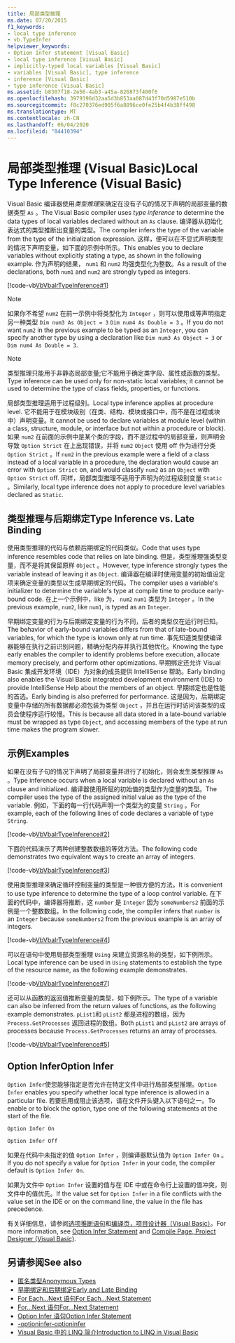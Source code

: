 ```yaml
---
title: 局部类型推理
ms.date: 07/20/2015
f1_keywords:
- local type inference
- vb.TypeInfer
helpviewer_keywords:
- Option Infer statement [Visual Basic]
- local type inference [Visual Basic]
- implicitly-typed local variables [Visual Basic]
- variables [Visual Basic], type inference
- inference [Visual Basic]
- type inference [Visual Basic]
ms.assetid: b8307f18-2e56-4ab3-a45a-826873f400f6
ms.openlocfilehash: 3979396d32aa5d3b853aa087d43f70d5987e510b
ms.sourcegitcommit: f8c270376ed905f6a8896ce0fe25b4f4b38ff498
ms.translationtype: MT
ms.contentlocale: zh-CN
ms.lasthandoff: 06/04/2020
ms.locfileid: "84410394"
---
```

# <a name="local-type-inference-visual-basic"></a><span data-ttu-id="8b8ca-102">局部类型推理 (Visual Basic)</span><span class="sxs-lookup"><span data-stu-id="8b8ca-102">Local Type Inference (Visual Basic)</span></span>

<span data-ttu-id="8b8ca-103">Visual Basic 编译器使用*类型推理*来确定在没有子句的情况下声明的局部变量的数据类型 `As` 。</span><span class="sxs-lookup"><span data-stu-id="8b8ca-103">The Visual Basic compiler uses *type inference* to determine the data types of local variables declared without an `As` clause.</span></span> <span data-ttu-id="8b8ca-104">编译器从初始化表达式的类型推断出变量的类型。</span><span class="sxs-lookup"><span data-stu-id="8b8ca-104">The compiler infers the type of the variable from the type of the initialization expression.</span></span> <span data-ttu-id="8b8ca-105">这样，便可以在不显式声明类型的情况下声明变量，如下面的示例中所示。</span><span class="sxs-lookup"><span data-stu-id="8b8ca-105">This enables you to declare variables without explicitly stating a type, as shown in the following example.</span></span> <span data-ttu-id="8b8ca-106">作为声明的结果， `num1` 和 `num2` 均强类型化为整数。</span><span class="sxs-lookup"><span data-stu-id="8b8ca-106">As a result of the declarations, both `num1` and `num2` are strongly typed as integers.</span></span>

[!code-vb[VbVbalrTypeInference#1](~/samples/snippets/visualbasic/VS_Snippets_VBCSharp/VbVbalrTypeInference/VB/Class1.vb#1)]

> [!NOTE]
> <span data-ttu-id="8b8ca-107">如果你不希望 `num2` 在前一示例中将类型化为 `Integer` ，则可以使用或等声明指定另一种类型 `Dim num3 As Object = 3` `Dim num4 As Double = 3` 。</span><span class="sxs-lookup"><span data-stu-id="8b8ca-107">If you do not want `num2` in the previous example to be typed as an `Integer`, you can specify another type by using a declaration like `Dim num3 As Object = 3` or `Dim num4 As Double = 3`.</span></span>

> [!NOTE]
> <span data-ttu-id="8b8ca-108">类型推理只能用于非静态局部变量;它不能用于确定类字段、属性或函数的类型。</span><span class="sxs-lookup"><span data-stu-id="8b8ca-108">Type inference can be used only for non-static local variables; it cannot be used to determine the type of class fields, properties, or functions.</span></span>

<span data-ttu-id="8b8ca-109">局部类型推理适用于过程级别。</span><span class="sxs-lookup"><span data-stu-id="8b8ca-109">Local type inference applies at procedure level.</span></span> <span data-ttu-id="8b8ca-110">它不能用于在模块级别（在类、结构、模块或接口中，而不是在过程或块中）声明变量。</span><span class="sxs-lookup"><span data-stu-id="8b8ca-110">It cannot be used to declare variables at module level (within a class, structure, module, or interface but not within a procedure or block).</span></span> <span data-ttu-id="8b8ca-111">如果 `num2` 在前面的示例中是某个类的字段，而不是过程中的局部变量，则声明会导致 `Option Strict` 在上出现错误，并将 `num2` `Object` 使用 off 作为进行分类 `Option Strict` 。</span><span class="sxs-lookup"><span data-stu-id="8b8ca-111">If `num2` in the previous example were a field of a class instead of a local variable in a procedure, the declaration would cause an error with `Option Strict` on, and would classify `num2` as an `Object` with `Option Strict` off.</span></span> <span data-ttu-id="8b8ca-112">同样，局部类型推理不适用于声明为的过程级别变量 `Static` 。</span><span class="sxs-lookup"><span data-stu-id="8b8ca-112">Similarly, local type inference does not apply to procedure level variables declared as `Static`.</span></span>

## <a name="type-inference-vs-late-binding"></a><span data-ttu-id="8b8ca-113">类型推理与后期绑定</span><span class="sxs-lookup"><span data-stu-id="8b8ca-113">Type Inference vs. Late Binding</span></span>

<span data-ttu-id="8b8ca-114">使用类型推理的代码与依赖后期绑定的代码类似。</span><span class="sxs-lookup"><span data-stu-id="8b8ca-114">Code that uses type inference resembles code that relies on late binding.</span></span> <span data-ttu-id="8b8ca-115">但是，类型推理强类型变量，而不是将其保留原样 `Object` 。</span><span class="sxs-lookup"><span data-stu-id="8b8ca-115">However, type inference strongly types the variable instead of leaving it as `Object`.</span></span> <span data-ttu-id="8b8ca-116">编译器在编译时使用变量的初始值设定项来确定变量的类型以生成早期绑定的代码。</span><span class="sxs-lookup"><span data-stu-id="8b8ca-116">The compiler uses a variable's initializer to determine the variable's type at compile time to produce early-bound code.</span></span> <span data-ttu-id="8b8ca-117">在上一个示例中，like 为， `num2` `num1` 类型为 `Integer` 。</span><span class="sxs-lookup"><span data-stu-id="8b8ca-117">In the previous example, `num2`, like `num1`, is typed as an `Integer`.</span></span>

<span data-ttu-id="8b8ca-118">早期绑定变量的行为与后期绑定变量的行为不同，后者的类型仅在运行时已知。</span><span class="sxs-lookup"><span data-stu-id="8b8ca-118">The behavior of early-bound variables differs from that of late-bound variables, for which the type is known only at run time.</span></span> <span data-ttu-id="8b8ca-119">事先知道类型使编译器能够在执行之前识别问题，精确分配内存并执行其他优化。</span><span class="sxs-lookup"><span data-stu-id="8b8ca-119">Knowing the type early enables the compiler to identify problems before execution, allocate memory precisely, and perform other optimizations.</span></span> <span data-ttu-id="8b8ca-120">早期绑定还允许 Visual Basic 集成开发环境（IDE）为对象的成员提供 IntelliSense 帮助。</span><span class="sxs-lookup"><span data-stu-id="8b8ca-120">Early binding also enables the Visual Basic integrated development environment (IDE) to provide IntelliSense Help about the members of an object.</span></span> <span data-ttu-id="8b8ca-121">早期绑定也是性能的首选。</span><span class="sxs-lookup"><span data-stu-id="8b8ca-121">Early binding is also preferred for performance.</span></span> <span data-ttu-id="8b8ca-122">这是因为，后期绑定变量中存储的所有数据都必须包装为类型 `Object` ，并且在运行时访问该类型的成员会使程序运行较慢。</span><span class="sxs-lookup"><span data-stu-id="8b8ca-122">This is because all data stored in a late-bound variable must be wrapped as type `Object`, and accessing members of the type at run time makes the program slower.</span></span>

## <a name="examples"></a><span data-ttu-id="8b8ca-123">示例</span><span class="sxs-lookup"><span data-stu-id="8b8ca-123">Examples</span></span>

<span data-ttu-id="8b8ca-124">如果在没有子句的情况下声明了局部变量并进行了初始化，则会发生类型推理 `As` 。</span><span class="sxs-lookup"><span data-stu-id="8b8ca-124">Type inference occurs when a local variable is declared without an `As` clause and initialized.</span></span> <span data-ttu-id="8b8ca-125">编译器使用所赋的初始值的类型作为变量的类型。</span><span class="sxs-lookup"><span data-stu-id="8b8ca-125">The compiler uses the type of the assigned initial value as the type of the variable.</span></span> <span data-ttu-id="8b8ca-126">例如，下面的每一行代码声明一个类型为的变量 `String` 。</span><span class="sxs-lookup"><span data-stu-id="8b8ca-126">For example, each of the following lines of code declares a variable of type `String`.</span></span>

[!code-vb[VbVbalrTypeInference#2](~/samples/snippets/visualbasic/VS_Snippets_VBCSharp/VbVbalrTypeInference/VB/Class1.vb#2)]

<span data-ttu-id="8b8ca-127">下面的代码演示了两种创建整数数组的等效方法。</span><span class="sxs-lookup"><span data-stu-id="8b8ca-127">The following code demonstrates two equivalent ways to create an array of integers.</span></span>

[!code-vb[VbVbalrTypeInference#3](~/samples/snippets/visualbasic/VS_Snippets_VBCSharp/VbVbalrTypeInference/VB/Class1.vb#3)]

<span data-ttu-id="8b8ca-128">使用类型推理来确定循环控制变量的类型是一种很方便的方法。</span><span class="sxs-lookup"><span data-stu-id="8b8ca-128">It is convenient to use type inference to determine the type of a loop control variable.</span></span> <span data-ttu-id="8b8ca-129">在下面的代码中，编译器将推断，这 `number` 是 `Integer` 因为 `someNumbers2` 前面的示例是一个整数数组。</span><span class="sxs-lookup"><span data-stu-id="8b8ca-129">In the following code, the compiler infers that `number` is an `Integer` because `someNumbers2` from the previous example is an array of integers.</span></span>

[!code-vb[VbVbalrTypeInference#4](~/samples/snippets/visualbasic/VS_Snippets_VBCSharp/VbVbalrTypeInference/VB/Class1.vb#4)]

<span data-ttu-id="8b8ca-130">可以在语句中使用局部类型推理 `Using` 来建立资源名称的类型，如下例所示。</span><span class="sxs-lookup"><span data-stu-id="8b8ca-130">Local type inference can be used in `Using` statements to establish the type of the resource name, as the following example demonstrates.</span></span>

[!code-vb[VbVbalrTypeInference#7](~/samples/snippets/visualbasic/VS_Snippets_VBCSharp/VbVbalrTypeInference/VB/Class1.vb#7)]

<span data-ttu-id="8b8ca-131">还可以从函数的返回值推断变量的类型，如下例所示。</span><span class="sxs-lookup"><span data-stu-id="8b8ca-131">The type of a variable can also be inferred from the return values of functions, as the following example demonstrates.</span></span> <span data-ttu-id="8b8ca-132">`pList1`和 `pList2` 都是进程的数组，因为 `Process.GetProcesses` 返回进程的数组。</span><span class="sxs-lookup"><span data-stu-id="8b8ca-132">Both `pList1` and `pList2` are arrays of processes because `Process.GetProcesses` returns an array of processes.</span></span>

[!code-vb[VbVbalrTypeInference#5](~/samples/snippets/visualbasic/VS_Snippets_VBCSharp/VbVbalrTypeInference/VB/Class1.vb#5)]

## <a name="option-infer"></a><span data-ttu-id="8b8ca-133">Option Infer</span><span class="sxs-lookup"><span data-stu-id="8b8ca-133">Option Infer</span></span>

<span data-ttu-id="8b8ca-134">`Option Infer`使您能够指定是否允许在特定文件中进行局部类型推理。</span><span class="sxs-lookup"><span data-stu-id="8b8ca-134">`Option Infer` enables you specify whether local type inference is allowed in a particular file.</span></span> <span data-ttu-id="8b8ca-135">若要启用或阻止该选项，请在文件开头键入以下语句之一。</span><span class="sxs-lookup"><span data-stu-id="8b8ca-135">To enable or to block the option, type one of the following statements at the start of the file.</span></span>

`Option Infer On`

`Option Infer Off`

<span data-ttu-id="8b8ca-136">如果在代码中未指定的值 `Option Infer` ，则编译器默认值为 `Option Infer On` 。</span><span class="sxs-lookup"><span data-stu-id="8b8ca-136">If you do not specify a value for `Option Infer` in your code, the compiler default is `Option Infer On`.</span></span>

<span data-ttu-id="8b8ca-137">如果为文件中 `Option Infer` 设置的值与在 IDE 中或在命令行上设置的值冲突，则文件中的值优先。</span><span class="sxs-lookup"><span data-stu-id="8b8ca-137">If the value set for `Option Infer` in a file conflicts with the value set in the IDE or on the command line, the value in the file has precedence.</span></span>

<span data-ttu-id="8b8ca-138">有关详细信息，请参阅[选项推断语句](../../../language-reference/statements/option-infer-statement.md)和[编译页，项目设计器（Visual Basic）](/visualstudio/ide/reference/compile-page-project-designer-visual-basic)。</span><span class="sxs-lookup"><span data-stu-id="8b8ca-138">For more information, see [Option Infer Statement](../../../language-reference/statements/option-infer-statement.md) and [Compile Page, Project Designer (Visual Basic)](/visualstudio/ide/reference/compile-page-project-designer-visual-basic).</span></span>

## <a name="see-also"></a><span data-ttu-id="8b8ca-139">另请参阅</span><span class="sxs-lookup"><span data-stu-id="8b8ca-139">See also</span></span>

- [<span data-ttu-id="8b8ca-140">匿名类型</span><span class="sxs-lookup"><span data-stu-id="8b8ca-140">Anonymous Types</span></span>](../objects-and-classes/anonymous-types.md)
- [<span data-ttu-id="8b8ca-141">早期绑定和后期绑定</span><span class="sxs-lookup"><span data-stu-id="8b8ca-141">Early and Late Binding</span></span>](../early-late-binding/index.md)
- [<span data-ttu-id="8b8ca-142">For Each...Next 语句</span><span class="sxs-lookup"><span data-stu-id="8b8ca-142">For Each...Next Statement</span></span>](../../../language-reference/statements/for-each-next-statement.md)
- [<span data-ttu-id="8b8ca-143">For...Next 语句</span><span class="sxs-lookup"><span data-stu-id="8b8ca-143">For...Next Statement</span></span>](../../../language-reference/statements/for-next-statement.md)
- [<span data-ttu-id="8b8ca-144">Option Infer 语句</span><span class="sxs-lookup"><span data-stu-id="8b8ca-144">Option Infer Statement</span></span>](../../../language-reference/statements/option-infer-statement.md)
- [<span data-ttu-id="8b8ca-145">-optioninfer</span><span class="sxs-lookup"><span data-stu-id="8b8ca-145">-optioninfer</span></span>](../../../reference/command-line-compiler/optioninfer.md)
- [<span data-ttu-id="8b8ca-146">Visual Basic 中的 LINQ 简介</span><span class="sxs-lookup"><span data-stu-id="8b8ca-146">Introduction to LINQ in Visual Basic</span></span>](../linq/introduction-to-linq.md)
